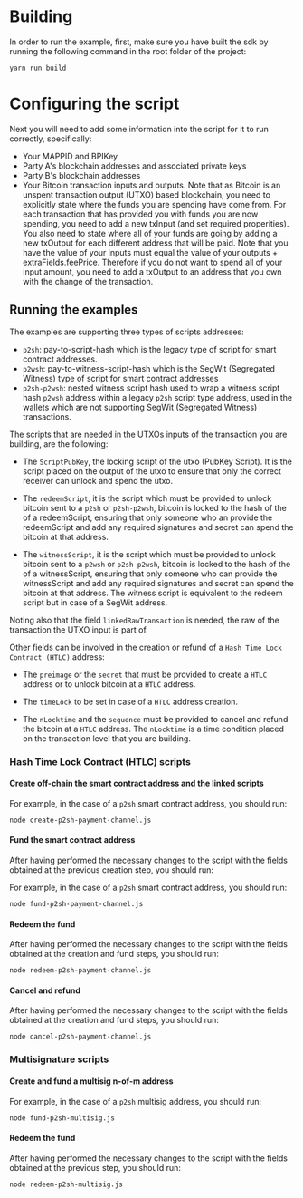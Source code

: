 # Building

In order to run the example, first, make sure you have built the sdk by running the following command in the root folder of the project:

```
yarn run build
```

# Configuring the script

Next you will need to add some information into the script for it to run correctly, specifically:

* Your MAPPID and BPIKey
* Party A's blockchain addresses and associated private keys
* Party B's blockchain addresses
* Your Bitcoin transaction inputs and outputs. Note that as Bitcoin is an unspent transaction output (UTXO) based blockchain, you need to explicitly state where the funds you are spending have come from. For each transaction that has provided you with funds you are now spending, you need to add a new txInput (and set required properities). You also need to state where all of your funds are going by adding a new txOutput for each different address that will be paid. Note that you have the value of your inputs must equal the value of your outputs + extraFields.feePrice. Therefore if you do not want to spend all of your input amount, you need to add a txOutput to an address that you own with the change of the transaction. 

## Running the examples

The examples are supporting three types of scripts addresses:

* `p2sh`: pay-to-script-hash which is the legacy type of script for smart contract addresses.
* `p2wsh`: pay-to-witness-script-hash which is the SegWit (Segregated Witness) type of script for smart contract addresses
* `p2sh-p2wsh`: nested witness script hash used to wrap a witness script hash `p2wsh` address within a legacy `p2sh` script type address, used in the wallets which are not supporting SegWit (Segregated Witness) transactions.


The scripts that are needed in the UTXOs inputs of the transaction you are building, are the following:

* The `ScriptPubKey`, the locking script of the utxo (PubKey Script). It is the script placed on the output of the utxo to ensure that only the correct receiver can unlock and spend the utxo.

* The `redeemScript`, it is the script which must be provided to unlock bitcoin sent to a `p2sh` or `p2sh-p2wsh`, bitcoin is locked to the hash of the of a redeemScript, ensuring that only someone who  an provide the redeemScript and add any required signatures and secret can spend the bitcoin at that address.

* The `witnessScript`, it is the script which must be provided to unlock bitcoin sent to a `p2wsh` or `p2sh-p2wsh`, bitcoin is locked to the hash of the of a witnessScript, ensuring that only someone who can provide the witnessScript and add any required signatures and secret can spend the bitcoin at that address. The witness script is equivalent to the redeem script but in case of a SegWit address.

Noting also that the field `linkedRawTransaction` is needed, the raw of the transaction the UTXO input is part of.

Other fields can be involved in the creation or refund of a `Hash Time Lock Contract (HTLC)` address: 

* The `preimage` or the `secret` that must be provided to create a `HTLC` address or to unlock bitcoin at a `HTLC` address.

* The `timeLock` to be set in case of a `HTLC` address creation.

* The `nLocktime` and the `sequence` must be provided to cancel and refund the bitcoin at a `HTLC` address. The `nLocktime` is a time condition placed on the transaction level that you are building.


### Hash Time Lock Contract (HTLC) scripts


#### Create off-chain the smart contract address and the linked scripts

For example, in the case of a `p2sh` smart contract address, you should run:

```
node create-p2sh-payment-channel.js
```

#### Fund the smart contract address

After having performed the necessary changes to the script with the fields obtained at the previous creation step, you should run:

For example, in the case of a `p2sh` smart contract address, you should run:

```
node fund-p2sh-payment-channel.js
```

#### Redeem the fund

After having performed the necessary changes to the script with the fields obtained at the creation and fund steps, you should run:

```
node redeem-p2sh-payment-channel.js
```

#### Cancel and refund

After having performed the necessary changes to the script with the fields obtained at the creation and fund steps, you should run:

```
node cancel-p2sh-payment-channel.js
```

### Multisignature scripts

#### Create and fund a multisig n-of-m address

For example, in the case of a `p2sh` multisig address, you should run:

```
node fund-p2sh-multisig.js
```

#### Redeem the fund

After having performed the necessary changes to the script with the fields obtained at the previous step, you should run:

```
node redeem-p2sh-multisig.js
```


